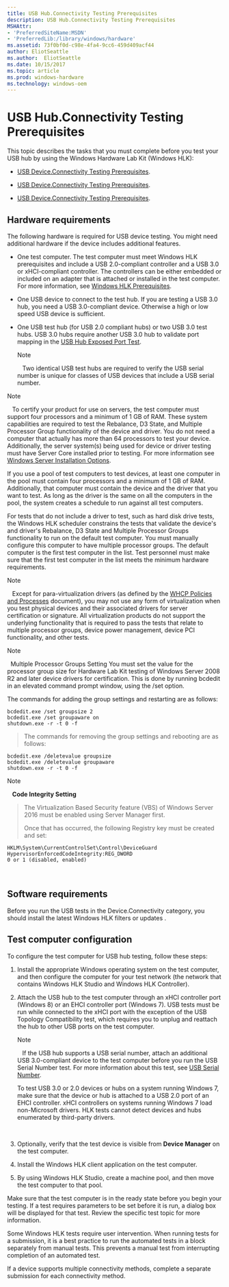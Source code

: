 ```yaml
---
title: USB Hub.Connectivity Testing Prerequisites
description: USB Hub.Connectivity Testing Prerequisites
MSHAttr:
- 'PreferredSiteName:MSDN'
- 'PreferredLib:/library/windows/hardware'
ms.assetid: 73f0bf0d-c98e-4fa4-9cc6-459d409acf44
author: EliotSeattle
ms.author:  EliotSeattle
ms.date: 10/15/2017
ms.topic: article
ms.prod: windows-hardware
ms.technology: windows-oem
---
```


# USB Hub.Connectivity Testing Prerequisites


This topic describes the tasks that you must complete before you test your USB hub by using the Windows Hardware Lab Kit (Windows HLK):

-   [USB Device.Connectivity Testing Prerequisites](usb-deviceconnectivity-testing-prerequisites.md#bkmk-hardwarerequirements).

-   [USB Device.Connectivity Testing Prerequisites](usb-deviceconnectivity-testing-prerequisites.md#bkmk-softwarerequirements).

-   [USB Device.Connectivity Testing Prerequisites](usb-deviceconnectivity-testing-prerequisites.md#bkmk-configuringtestcomputer).

## <span id="BKMK_hardwareRequirements"></span><span id="bkmk-hardwarerequirements"></span><span id="BKMK_HARDWAREREQUIREMENTS"></span>Hardware requirements


The following hardware is required for USB device testing. You might need additional hardware if the device includes additional features.

-   One test computer. The test computer must meet Windows HLK prerequisites and include a USB 2.0-compliant controller and a USB 3.0 or xHCI-compliant controller. The controllers can be either embedded or included on an adapter that is attached or installed in the test computer. For more information, see [Windows HLK Prerequisites](..\getstarted\windows-hlk-prerequisites.md).

-   One USB device to connect to the test hub. If you are testing a USB 3.0 hub, you need a USB 3.0-compliant device. Otherwise a high or low speed USB device is sufficient.

-   One USB test hub (for USB 2.0 compliant hubs) or two USB 3.0 test hubs. USB 3.0 hubs require another USB 3.0 hub to validate port mapping in the [USB Hub Exposed Port Test](68f6e04f-4b7f-4548-9562-db9d46105554.md).

    >[!NOTE]
    >  
    Two identical USB test hubs are required to verify the USB serial number is unique for classes of USB devices that include a USB serial number.

>[!NOTE]
>  
To certify your product for use on servers, the test computer must support four processors and a minimum of 1 GB of RAM. These system capabilities are required to test the Rebalance, D3 State, and Multiple Processor Group functionality of the device and driver. You do not need a computer that actually has more than 64 processors to test your device. Additionally, the server system(s) being used for device or driver testing must have Server Core installed prior to testing. For more information see [Windows Server Installation Options](http://go.microsoft.com/fwlink/p/?LinkID=251454).

If you use a pool of test computers to test devices, at least one computer in the pool must contain four processors and a minimum of 1 GB of RAM. Additionally, that computer must contain the device and the driver that you want to test. As long as the driver is the same on all the computers in the pool, the system creates a schedule to run against all test computers.

For tests that do not include a driver to test, such as hard disk drive tests, the Windows HLK scheduler constrains the tests that validate the device's and driver's Rebalance, D3 State and Multiple Processor Groups functionality to run on the default test computer. You must manually configure this computer to have multiple processor groups. The default computer is the first test computer in the list. Test personnel must make sure that the first test computer in the list meets the minimum hardware requirements.

>[!NOTE]
>  
Except for para-virtualization drivers (as defined by the [WHCP Policies and Processes](http://go.microsoft.com/fwlink/p/?LinkID=615222) document), you may not use any form of virtualization when you test physical devices and their associated drivers for server certification or signature. All virtualization products do not support the underlying functionality that is required to pass the tests that relate to multiple processor groups, device power management, device PCI functionality, and other tests.

>[!NOTE]
>  Multiple Processor Groups Setting
>You must set the value for the processor group size for Hardware Lab Kit testing of Windows Server 2008 R2 and later device drivers for certification. This is done by running bcdedit in an elevated command prompt window, using the /set option.
>
>The commands for adding the group settings and restarting are as follows:
>
``` syntax
bcdedit.exe /set groupsize 2
bcdedit.exe /set groupaware on
shutdown.exe -r -t 0 -f
```
>
>
>The commands for removing the group settings and rebooting are as follows:
>
``` syntax
bcdedit.exe /deletevalue groupsize
bcdedit.exe /deletevalue groupaware
shutdown.exe -r -t 0 -f
```
>

>[!NOTE]
>  
**Code Integrity Setting**

>The Virtualization Based Security feature (VBS) of Windows Server 2016 must be enabled using Server Manager first.
>
>Once that has occurred, the following Registry key must be created and set:
>
``` syntax
HKLM\System\CurrentControlSet\Control\DeviceGuard
HypervisorEnforcedCodeIntegrity:REG_DWORD
0 or 1 (disabled, enabled)
```

 

## <span id="BKMK_softwareRequirements"></span><span id="bkmk-softwarerequirements"></span><span id="BKMK_SOFTWAREREQUIREMENTS"></span>Software requirements


Before you run the USB tests in the Device.Connectivity category, you should install the latest Windows HLK filters or updates .

## <span id="BKMK_configuringTestComputer"></span><span id="bkmk-configuringtestcomputer"></span><span id="BKMK_CONFIGURINGTESTCOMPUTER"></span>Test computer configuration


To configure the test computer for USB hub testing, follow these steps:

1.  Install the appropriate Windows operating system on the test computer, and then configure the computer for your test network (the network that contains Windows HLK Studio and Windows HLK Controller).

2.  Attach the USB hub to the test computer through an xHCI controller port (Windows 8) or an EHCI controller port (Windows 7). USB tests must be run while connected to the xHCI port with the exception of the USB Topology Compatibility test, which requires you to unplug and reattach the hub to other USB ports on the test computer.

    >[!NOTE]
    >  
    If the USB hub supports a USB serial number, attach an additional USB 3.0-compliant device to the test computer before you run the USB Serial Number test. For more information about this test, see [USB Serial Number](0f2d5113-cf70-4cda-8afc-b7005d1e2739.md).

    To test USB 3.0 or 2.0 devices or hubs on a system running Windows 7, make sure that the device or hub is attached to a USB 2.0 port of an EHCI controller. xHCI controllers on systems running Windows 7 load non-Microsoft drivers. HLK tests cannot detect devices and hubs enumerated by third-party drivers.

     

3.  Optionally, verify that the test device is visible from **Device Manager** on the test computer.

4.  Install the Windows HLK client application on the test computer.

5.  By using Windows HLK Studio, create a machine pool, and then move the test computer to that pool.

Make sure that the test computer is in the ready state before you begin your testing. If a test requires parameters to be set before it is run, a dialog box will be displayed for that test. Review the specific test topic for more information.

Some Windows HLK tests require user intervention. When running tests for a submission, it is a best practice to run the automated tests in a block separately from manual tests. This prevents a manual test from interrupting completion of an automated test.

If a device supports multiple connectivity methods, complete a separate submission for each connectivity method.

 

 






